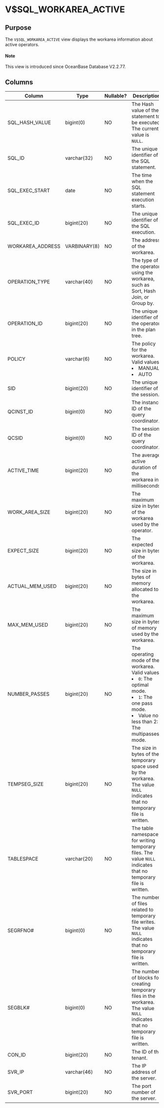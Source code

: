 # V$SQL_WORKAREA_ACTIVE

## Purpose

The `V$SQL_WORKAREA_ACTIVE` view displays the workarea information about active operators.

<main id="notice" type='explain'>
  <h4>Note</h4>
  <p>This view is introduced since OceanBase Database V2.2.77. </p>
</main>

## Columns

| **Column** | **Type** | **Nullable?** | **Description** |
|------------------|--------------|----------------|------------------------------------------------------------------------------------|
| SQL_HASH_VALUE | bigint(0) | NO | The Hash value of the statement to be executed. The current value is `NULL`.  |
| SQL_ID | varchar(32) | NO | The unique identifier of the SQL statement.  |
| SQL_EXEC_START | date | NO | The time when the SQL statement execution starts.  |
| SQL_EXEC_ID | bigint(20) | NO | The unique identifier of the SQL execution.  |
| WORKAREA_ADDRESS | VARBINARY(8) | NO | The address of the workarea.  |
| OPERATION_TYPE | varchar(40) | NO | The type of the operator using the workarea, such as Sort, Hash Join, or Group by.  |
| OPERATION_ID | bigint(20) | NO | The unique identifier of the operator in the plan tree.  |
| POLICY | varchar(6) | NO | The policy for the workarea. Valid values: <li>MANUAL<li> AUTO |
| SID | bigint(20) | NO | The unique identifier of the session.  |
| QCINST_ID | bigint(0) | NO | The instance ID of the query coordinator.  |
| QCSID | bigint(0) | NO | The session ID of the query coordinator.  |
| ACTIVE_TIME | bigint(20) | NO | The average active duration of the workarea in milliseconds.  |
| WORK_AREA_SIZE | bigint(20) | NO | The maximum size in bytes of the workarea used by the operator.  |
| EXPECT_SIZE | bigint(20) | NO | The expected size in bytes of the workarea.  |
| ACTUAL_MEM_USED | bigint(20) | NO | The size in bytes of memory allocated to the workarea.  |
| MAX_MEM_USED | bigint(20) | NO | The maximum size in bytes of memory used by the workarea.  |
| NUMBER_PASSES | bigint(20) | NO | The operating mode of the workarea. Valid values: <li>`0`: The optimal mode.<li> `1`: The one pass mode.   <li> Value no less than 2: The multipasses mode. |
| TEMPSEG_SIZE | bigint(20) | NO | The size in bytes of the temporary space used by the workarea. The value `NULL` indicates that no temporary file is written.  |
| TABLESPACE | varchar(20) | NO | The table namespace for writing temporary files. The value `NULL` indicates that no temporary file is written.  |
| SEGRFNO# | bigint(0) | NO | The number of files related to temporary file writes. The value `NULL` indicates that no temporary file is written.  |
| SEGBLK# | bigint(0) | NO | The number of blocks for creating temporary files in the workarea. The value `NULL` indicates that no temporary file is written.  |
| CON_ID | bigint(20) | NO | The ID of the tenant. |
| SVR_IP | varchar(46) | NO | The IP address of the server. |
| SVR_PORT | bigint(20) | NO | The port number of the server. |
